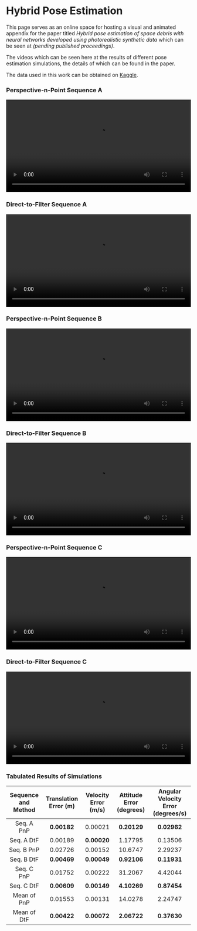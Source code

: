 # Hybrid Pose Estimation

This page serves as an online space for hosting a visual and animated appendix for the paper titled _Hybrid pose estimation of space debris with neural networks developed using photorealistic synthetic data_ which can be seen at _(pending published proceedings)_.

The videos which can be seen here at the results of different pose estimation simulations, the details of which can be found in the paper.

The data used in this work can be obtained on <a href="https://www.kaggle.com/datasets/eberhardtkorf/synthetic-cubesat" target="_blank">Kaggle</a></td>.

### Perspective-n-Point Sequence A

<p align="center">
  <video width="100%" height="auto" src="assets/pnp_seq_a.mp4" controls="controls">
</p>

### Direct-to-Filter Sequence A

<p align="center">
  <video width="100%" height="auto" src="assets/dtf_seq_a.mp4" controls="controls">
</p>

### Perspective-n-Point Sequence B

<p align="center">
  <video width="100%" height="auto" src="assets/pnp_seq_b.mp4" controls="controls">
</p>

### Direct-to-Filter Sequence B

<p align="center">
  <video width="100%" height="auto" src="assets/dtf_seq_b.mp4" controls="controls">
</p>

### Perspective-n-Point Sequence C

<p align="center">
  <video width="100%" height="auto" src="assets/pnp_seq_c.mp4" controls="controls">
</p>

### Direct-to-Filter Sequence C

<p align="center">
  <video width="100%" height="auto" src="assets/dtf_seq_c.mp4" controls="controls">
</p>

### Tabulated Results of Simulations

| Sequence and Method | Translation Error (m) | Velocity Error (m/s) | Attitude Error (degrees) | Angular Velocity Error (degrees/s) |
|:-------------------:|:---------------------:|:--------------------:|:------------------------:|:----------------------------------:|
|      Seq. A PnP     |      **0.00182**      |        0.00021       |        **0.20129**       |             **0.02962**            |
|      Seq. A DtF     |        0.00189        |      **0.00020**     |          1.17795         |               0.13506              |
|      Seq. B PnP     |        0.02726        |        0.00152       |          10.6747         |               2.29237              |
|      Seq. B DtF     |      **0.00469**      |      **0.00049**     |        **0.92106**       |             **0.11931**            |
|      Seq. C PnP     |        0.01752        |        0.00222       |          31.2067         |               4.42044              |
|      Seq. C DtF     |      **0.00609**      |      **0.00149**     |        **4.10269**       |             **0.87454**            |
|     Mean of PnP     |        0.01553        |        0.00131       |          14.0278         |               2.24747              |
|     Mean of DtF     |      **0.00422**      |      **0.00072**     |        **2.06722**       |             **0.37630**            |